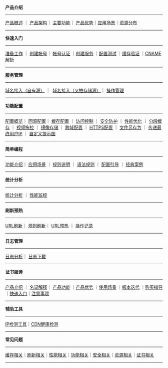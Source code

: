 **产品介绍**

----------

[产品概述](https://docs.upyun.com/cdn/product/#_1) ｜            [产品架构](https://docs.upyun.com/cdn/product/#_2)｜ [主要功能](https://docs.upyun.com/cdn/product/#_3)｜ [产品优势](https://docs.upyun.com/cdn/product/#_4)｜[应用场景](https://docs.upyun.com/cdn/product/#_5)｜[资源分布](https://docs.upyun.com/cdn/product/#_6)

----------

**快速入门**

----------

[准备工作](https://docs.upyun.com/cdn/guide/#_1) ｜            [创建帐号](https://docs.upyun.com/cdn/guide/#_6)｜ [帐号认证](https://docs.upyun.com/cdn/guide/#_9) ｜[创建服务](https://docs.upyun.com/cdn/guide/#_12) ｜[配置测试](https://docs.upyun.com/cdn/guide/#_15) ｜[缓存验证](https://docs.upyun.com/cdn/guide/#_17) ｜[CNAME 解析](https://docs.upyun.com/cdn/guide/#cname)

----------

**服务管理**

----------

[域名接入（自有源）](https://docs.upyun.com/cdn/service/#_1) ｜  [域名接入（又拍存储源）](https://docs.upyun.com/cdn/service/#_6)｜ [操作管理](https://docs.upyun.com/cdn/service/#_12)

----------

**功能配置**

----------
[配置概览](https://docs.upyun.com/cdn/config/#1)｜ [回源配置](https://docs.upyun.com/cdn/config/#2)｜ [缓存配置](https://docs.upyun.com/cdn/config/#3) ｜ [访问控制](https://docs.upyun.com/cdn/config/#4) ｜ [安全防护](https://docs.upyun.com/cdn/config/#5) ｜ [性能优化](https://docs.upyun.com/cdn/config/#6) ｜ [分段缓存](https://docs.upyun.com/cdn/config/#7) ｜ [视频拖拉](https://docs.upyun.com/cdn/config/#8) ｜ [镜像存储](https://docs.upyun.com/cdn/config/#9) ｜ [跨域配置](https://docs.upyun.com/cdn/config/#10) ｜ [HTTPS配置](https://docs.upyun.com/cdn/config/#11-https) ｜ [文件另存为](https://docs.upyun.com/cdn/config/#121) ｜ [传递最终用户IP](https://docs.upyun.com/cdn/config/#122-ip) ｜ [自定义提示图](https://docs.upyun.com/cdn/config/#123) 

----------

**简单编程**

----------

[功能介绍](https://docs.upyun.com/cdn/rewrite/#_1)｜ [应用场景](https://docs.upyun.com/cdn/rewrite/#_2) ｜ [规则说明](https://docs.upyun.com/cdn/rewrite/#_6) ｜ [语法规则](https://docs.upyun.com/cdn/rewrite/#_10) ｜ [配置引导](https://docs.upyun.com/cdn/rewrite/#_14) ｜ [经典案例](https://docs.upyun.com/cdn/rewrite/#_15) 

----------

**统计分析**

----------

[统计分析](https://docs.upyun.com/cdn/analysis/#_1) ｜    [性能监控](https://docs.upyun.com/cdn/analysis/#_2)

----------

**刷新预热**

----------
[URL刷新](https://docs.upyun.com/cdn/refresh/#url)｜    [规则刷新](https://docs.upyun.com/cdn/refresh/#_1)｜ [URL预热](https://docs.upyun.com/cdn/refresh/#url_1) ｜ [操作记录](https://docs.upyun.com/cdn/refresh/#_2) 

----------

**日志管理**

----------

[日志分析](http://docs.upyun.com/cdn/log/#_1)｜    [日志下载](http://docs.upyun.com/cdn/log/#_2)

----------

**证书服务**

----------

[产品介绍](https://docs.upyun.com/cdn/ssl/#_1) ｜            [名词解释](https://docs.upyun.com/cdn/ssl/#_2)｜ [产品功能](https://docs.upyun.com/cdn/ssl/#_3) ｜[产品优势](https://docs.upyun.com/cdn/ssl/#_7) ｜[使用场景](https://docs.upyun.com/cdn/ssl/#_11) ｜[版本迭代](https://docs.upyun.com/cdn/ssl/#_12) ｜[购买指导](https://docs.upyun.com/cdn/ssl/#_13)｜[快速入门](https://docs.upyun.com/cdn/ssl/#_18)｜[注意事项](https://docs.upyun.com/cdn/ssl/#_21)

----------

**辅助工具**

----------

[IP检测工具](https://docs.upyun.com/cdn/tools/#ip)｜[CDN健康检测](https://docs.upyun.com/cdn/tools/#cdn)

----------


**常见问题**

----------

[缓存相关](https://docs.upyun.com/cdn/faq/#_1)｜[刷新相关](https://docs.upyun.com/cdn/faq/#_5)｜[性能相关](https://docs.upyun.com/cdn/faq/#_9)｜[功能相关](https://docs.upyun.com/cdn/faq/#_15)｜[安全相关](https://docs.upyun.com/cdn/faq/#_21)｜[资源相关](https://docs.upyun.com/cdn/faq/#_25)｜[证书相关](https://docs.upyun.com/cdn/faq/#_27)

----------
